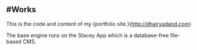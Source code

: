 #Works
---

This is the code and content of my {portfolio site.}(http://dhairyadand.com)

The base engine runs on the Stacey App which is a database-free file-based CMS.